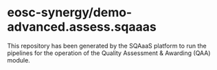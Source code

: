 <!--
SPDX-FileCopyrightText: Copyright contributors to the Software Quality Assurance as a Service (SQAaaS) project <sqaaas@ibergrid.eu>

SPDX-License-Identifier: GPL-3.0-only
-->

# eosc-synergy/demo-advanced.assess.sqaaas
This repository has been generated by the SQAaaS platform to run the pipelines
for the operation of the
Quality Assessment & Awarding (QAA)
module.